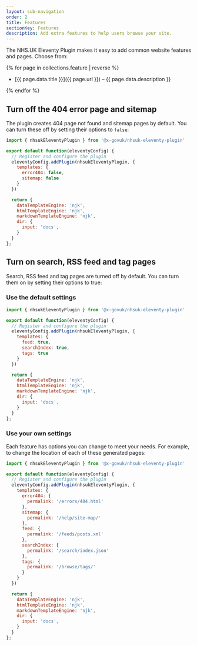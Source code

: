 ```yaml
---
layout: sub-navigation
order: 2
title: Features
sectionKey: Features
description: Add extra features to help users browse your site.
---
```


The NHS.UK Eleventy Plugin makes it easy to add common website features and pages. Choose from:

{% for page in collections.feature | reverse %}

- [{{ page.data.title }}]({{ page.url }}) – {{ page.data.description }}

{% endfor %}

## Turn off the 404 error page and sitemap

The plugin creates 404 page not found and sitemap pages by default. You can turn these off by setting their options to `false`:

```js
import { nhsukEleventyPlugin } from '@x-govuk/nhsuk-eleventy-plugin'

export default function(eleventyConfig) {
  // Register and configure the plugin
  eleventyConfig.addPlugin(nhsukEleventyPlugin, {
    templates: {
      error404: false,
      sitemap: false
    }
  })

  return {
    dataTemplateEngine: 'njk',
    htmlTemplateEngine: 'njk',
    markdownTemplateEngine: 'njk',
    dir: {
      input: 'docs',
    }
  }
};
```

## Turn on search, RSS feed and tag pages

Search, RSS feed and tag pages are turned off by default. You can turn them on by setting their options to true:

### Use the default settings

```js
import { nhsukEleventyPlugin } from '@x-govuk/nhsuk-eleventy-plugin'

export default function(eleventyConfig) {
  // Register and configure the plugin
  eleventyConfig.addPlugin(nhsukEleventyPlugin, {
    templates: {
      feed: true,
      searchIndex: true,
      tags: true
    }
  })

  return {
    dataTemplateEngine: 'njk',
    htmlTemplateEngine: 'njk',
    markdownTemplateEngine: 'njk',
    dir: {
      input: 'docs',
    }
  }
};
```

### Use your own settings

Each feature has options you can change to meet your needs. For example, to change the location of each of these generated pages:

```js
import { nhsukEleventyPlugin } from '@x-govuk/nhsuk-eleventy-plugin'

export default function(eleventyConfig) {
  // Register and configure the plugin
  eleventyConfig.addPlugin(nhsukEleventyPlugin, {
    templates: {
      error404: {
        permalink: '/errors/404.html'
      },
      sitemap: {
        permalink: '/help/site-map/'
      },
      feed: {
        permalink: '/feeds/posts.xml'
      },
      searchIndex: {
        permalink: '/search/index.json'
      },
      tags: {
        permalink: '/browse/tags/'
      }
    }
  })

  return {
    dataTemplateEngine: 'njk',
    htmlTemplateEngine: 'njk',
    markdownTemplateEngine: 'njk',
    dir: {
      input: 'docs',
    }
  }
};
```
